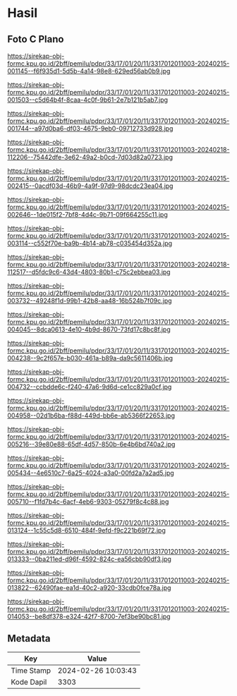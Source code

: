 # Hasil

## Foto C Plano

https://sirekap-obj-formc.kpu.go.id/2bff/pemilu/pdpr/33/17/01/20/11/3317012011003-20240215-001145--f6f935d1-5d5b-4a14-98e8-629ed56ab0b9.jpg

https://sirekap-obj-formc.kpu.go.id/2bff/pemilu/pdpr/33/17/01/20/11/3317012011003-20240215-001503--c5d64b4f-8caa-4c0f-9b61-2e7b121b5ab7.jpg

https://sirekap-obj-formc.kpu.go.id/2bff/pemilu/pdpr/33/17/01/20/11/3317012011003-20240215-001744--a97d0ba6-df03-4675-9eb0-09712733d928.jpg

https://sirekap-obj-formc.kpu.go.id/2bff/pemilu/pdpr/33/17/01/20/11/3317012011003-20240218-112206--75442dfe-3e62-49a2-b0cd-7d03d82a0723.jpg

https://sirekap-obj-formc.kpu.go.id/2bff/pemilu/pdpr/33/17/01/20/11/3317012011003-20240215-002415--0acdf03d-46b9-4a9f-97d9-98dcdc23ea04.jpg

https://sirekap-obj-formc.kpu.go.id/2bff/pemilu/pdpr/33/17/01/20/11/3317012011003-20240215-002646--1de015f2-7bf8-4d4c-9b71-09f664255c11.jpg

https://sirekap-obj-formc.kpu.go.id/2bff/pemilu/pdpr/33/17/01/20/11/3317012011003-20240215-003114--c552f70e-ba9b-4b14-ab78-c035454d352a.jpg

https://sirekap-obj-formc.kpu.go.id/2bff/pemilu/pdpr/33/17/01/20/11/3317012011003-20240218-112517--d5fdc9c6-43d4-4803-80b1-c75c2ebbea03.jpg

https://sirekap-obj-formc.kpu.go.id/2bff/pemilu/pdpr/33/17/01/20/11/3317012011003-20240215-003732--49248f1d-99b1-42b8-aa48-16b524b7f09c.jpg

https://sirekap-obj-formc.kpu.go.id/2bff/pemilu/pdpr/33/17/01/20/11/3317012011003-20240215-004045--8dca0613-4e10-4b9d-8670-73fd17c8bc8f.jpg

https://sirekap-obj-formc.kpu.go.id/2bff/pemilu/pdpr/33/17/01/20/11/3317012011003-20240215-004238--9c2f657e-b030-461a-b89a-da9c5611406b.jpg

https://sirekap-obj-formc.kpu.go.id/2bff/pemilu/pdpr/33/17/01/20/11/3317012011003-20240215-004732--ccbdde6c-f240-47a6-9d6d-ce1cc829a0cf.jpg

https://sirekap-obj-formc.kpu.go.id/2bff/pemilu/pdpr/33/17/01/20/11/3317012011003-20240215-004958--02d1b6ba-f88d-449d-bb6e-ab5366f22653.jpg

https://sirekap-obj-formc.kpu.go.id/2bff/pemilu/pdpr/33/17/01/20/11/3317012011003-20240215-005216--39e80e88-65df-4d57-850b-6e4b6bd740a2.jpg

https://sirekap-obj-formc.kpu.go.id/2bff/pemilu/pdpr/33/17/01/20/11/3317012011003-20240215-005434--4e6510c7-6a25-4024-a3a0-00fd2a7a2ad5.jpg

https://sirekap-obj-formc.kpu.go.id/2bff/pemilu/pdpr/33/17/01/20/11/3317012011003-20240215-005710--f1fd7b4c-6acf-4eb6-9303-05279f8c4c88.jpg

https://sirekap-obj-formc.kpu.go.id/2bff/pemilu/pdpr/33/17/01/20/11/3317012011003-20240215-013124--1c55c5d8-6510-484f-9efd-f9c221b69f72.jpg

https://sirekap-obj-formc.kpu.go.id/2bff/pemilu/pdpr/33/17/01/20/11/3317012011003-20240215-013333--0ba211ed-d96f-4592-824c-ea56cbb90df3.jpg

https://sirekap-obj-formc.kpu.go.id/2bff/pemilu/pdpr/33/17/01/20/11/3317012011003-20240215-013822--62490fae-ea1d-40c2-a920-33cdb0fce78a.jpg

https://sirekap-obj-formc.kpu.go.id/2bff/pemilu/pdpr/33/17/01/20/11/3317012011003-20240215-014053--be8df378-e324-42f7-8700-7ef3be90bc81.jpg


## Metadata

| Key        | Value               |
| ---------- | ------------------- |
| Time Stamp | 2024-02-26 10:03:43 |
| Kode Dapil | 3303                |



